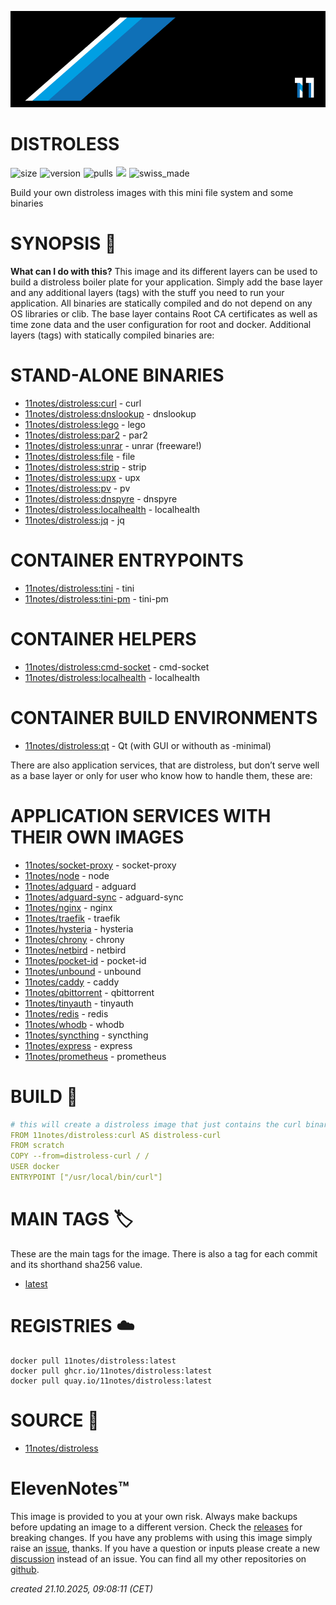 ![banner](https://github.com/11notes/defaults/blob/main/static/img/banner.png?raw=true)

# DISTROLESS
![size](https://img.shields.io/docker/image-size/11notes/distroless/latest?color=0eb305)![5px](https://github.com/11notes/defaults/blob/main/static/img/transparent5x2px.png?raw=true)![version](https://img.shields.io/docker/v/11notes/distroless/latest?color=eb7a09)![5px](https://github.com/11notes/defaults/blob/main/static/img/transparent5x2px.png?raw=true)![pulls](https://img.shields.io/docker/pulls/11notes/distroless?color=2b75d6)![5px](https://github.com/11notes/defaults/blob/main/static/img/transparent5x2px.png?raw=true)[<img src="https://img.shields.io/github/issues/11notes/docker-DISTROLESS?color=7842f5">](https://github.com/11notes/docker-DISTROLESS/issues)![5px](https://github.com/11notes/defaults/blob/main/static/img/transparent5x2px.png?raw=true)![swiss_made](https://img.shields.io/badge/Swiss_Made-FFFFFF?labelColor=FF0000&logo=data:image/svg%2bxml;base64,PHN2ZyB2ZXJzaW9uPSIxIiB3aWR0aD0iNTEyIiBoZWlnaHQ9IjUxMiIgdmlld0JveD0iMCAwIDMyIDMyIiB4bWxucz0iaHR0cDovL3d3dy53My5vcmcvMjAwMC9zdmciPgogIDxyZWN0IHdpZHRoPSIzMiIgaGVpZ2h0PSIzMiIgZmlsbD0idHJhbnNwYXJlbnQiLz4KICA8cGF0aCBkPSJtMTMgNmg2djdoN3Y2aC03djdoLTZ2LTdoLTd2LTZoN3oiIGZpbGw9IiNmZmYiLz4KPC9zdmc+)

Build your own distroless images with this mini file system and some binaries

# SYNOPSIS 📖
**What can I do with this?** This image and its different layers can be used to build a distroless boiler plate for your application. Simply add the base layer and any additional layers (tags) with the stuff you need to run your application. All binaries are statically compiled and do not depend on any OS libraries or clib. The base layer contains Root CA certificates as well as time zone data and the user configuration for root and docker. Additional layers (tags) with statically compiled binaries are:

# STAND-ALONE BINARIES
* [11notes/distroless:curl](https://github.com/11notes/docker-distroless/blob/master/curl.dockerfile) - curl
* [11notes/distroless:dnslookup](https://github.com/11notes/docker-distroless/blob/master/dnslookup.dockerfile) - dnslookup
* [11notes/distroless:lego](https://github.com/11notes/docker-distroless/blob/master/lego.dockerfile) - lego
* [11notes/distroless:par2](https://github.com/11notes/docker-distroless/blob/master/par2.dockerfile) - par2
* [11notes/distroless:unrar](https://github.com/11notes/docker-distroless/blob/master/unrar.dockerfile) - unrar (freeware!)
* [11notes/distroless:file](https://github.com/11notes/docker-distroless/blob/master/file.dockerfile) - file
* [11notes/distroless:strip](https://github.com/11notes/docker-distroless/blob/master/strip.dockerfile) - strip
* [11notes/distroless:upx](https://github.com/11notes/docker-distroless/blob/master/upx.dockerfile) - upx
* [11notes/distroless:pv](https://github.com/11notes/docker-distroless/blob/master/pv.dockerfile) - pv
* [11notes/distroless:dnspyre](https://github.com/11notes/docker-distroless/blob/master/dnspyre.dockerfile) - dnspyre
* [11notes/distroless:localhealth](https://github.com/11notes/docker-distroless/blob/master/localhealth.dockerfile) - localhealth
* [11notes/distroless:jq](https://github.com/11notes/docker-distroless/blob/master/jq.dockerfile) - jq

# CONTAINER ENTRYPOINTS
* [11notes/distroless:tini](https://github.com/11notes/docker-distroless/blob/master/tini.dockerfile) - tini
* [11notes/distroless:tini-pm](https://github.com/11notes/go-tini-pm) - tini-pm

# CONTAINER HELPERS
* [11notes/distroless:cmd-socket](https://github.com/11notes/go-cmd-socket) - cmd-socket
* [11notes/distroless:localhealth](https://github.com/11notes/docker-distroless/blob/master/localhealth.dockerfile) - localhealth

# CONTAINER BUILD ENVIRONMENTS
* [11notes/distroless:qt](https://github.com/11notes/docker-distroless/blob/master/qt.dockerfile) - Qt (with GUI or withouth as -minimal)

There are also application services, that are distroless, but don’t serve well as a base layer or only for user who know how to handle them, these are:

# APPLICATION SERVICES WITH THEIR OWN IMAGES
* [11notes/socket-proxy](https://github.com/11notes/docker-socket-proxy) - socket-proxy
* [11notes/node](https://github.com/11notes/docker-node) - node
* [11notes/adguard](https://github.com/11notes/docker-adguard) - adguard
* [11notes/adguard-sync](https://github.com/11notes/docker-adguard-sync) - adguard-sync
* [11notes/nginx](https://github.com/11notes/docker-nginx) - nginx
* [11notes/traefik](https://github.com/11notes/docker-traefik) - traefik
* [11notes/hysteria](https://github.com/11notes/docker-hysteria) - hysteria
* [11notes/chrony](https://github.com/11notes/docker-chrony) - chrony
* [11notes/netbird](https://github.com/11notes/docker-netbird) - netbird
* [11notes/pocket-id](https://github.com/11notes/docker-pocket-id) - pocket-id
* [11notes/unbound](https://github.com/11notes/docker-unbound) - unbound
* [11notes/caddy](https://github.com/11notes/docker-caddy) - caddy
* [11notes/qbittorrent](https://github.com/11notes/docker-qbittorrent) - qbittorrent
* [11notes/tinyauth](https://github.com/11notes/docker-tinyauth) - tinyauth
* [11notes/redis](https://github.com/11notes/docker-redis) - redis
* [11notes/whodb](https://github.com/11notes/docker-whodb) - whodb
* [11notes/syncthing](https://github.com/11notes/docker-syncthing) - syncthing
* [11notes/express](https://github.com/11notes/docker-express) - express
* [11notes/prometheus](https://github.com/11notes/docker-prometheuss) - prometheus

# BUILD 🚧
```yaml
# this will create a distroless image that just contains the curl binary
FROM 11notes/distroless:curl AS distroless-curl
FROM scratch
COPY --from=distroless-curl / /
USER docker
ENTRYPOINT ["/usr/local/bin/curl"]
```

# MAIN TAGS 🏷️
These are the main tags for the image. There is also a tag for each commit and its shorthand sha256 value.

* [latest](https://hub.docker.com/r/11notes/distroless/tags?name=latest)

# REGISTRIES ☁️
```
docker pull 11notes/distroless:latest
docker pull ghcr.io/11notes/distroless:latest
docker pull quay.io/11notes/distroless:latest
```

# SOURCE 💾
* [11notes/distroless](https://github.com/11notes/docker-DISTROLESS)

# ElevenNotes™️
This image is provided to you at your own risk. Always make backups before updating an image to a different version. Check the [releases](https://github.com/11notes/docker-distroless/releases) for breaking changes. If you have any problems with using this image simply raise an [issue](https://github.com/11notes/docker-distroless/issues), thanks. If you have a question or inputs please create a new [discussion](https://github.com/11notes/docker-distroless/discussions) instead of an issue. You can find all my other repositories on [github](https://github.com/11notes?tab=repositories).

*created 21.10.2025, 09:08:11 (CET)*